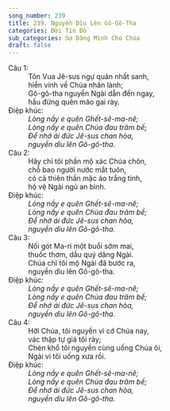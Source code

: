 ```yaml
---
song_number: 239
title: 239. Nguyền Dìu Lên Gô-Gô-Tha
categories: Đời Tín Đồ
sub_categories: Sự Dâng Mình Cho Chúa
draft: false
---
```

<dl><dt>Câu 1:</dt><dd data-verse="1">Tôn Vua Jê-sus ngự quản nhất sanh, <br/>hiển vinh về Chúa nhân lành; <br/>Gô-gô-tha nguyền Ngài dẫn đến ngay, <br/>hầu đừng quên mão gai rày. </dd><dt>Điệp khúc:</dt><dd data-chorus="1"><em>Lòng nầy e quên Ghết-sê-ma-nê; <br/>Lòng nầy e quên Chúa đau trăm bề; <br/>Để nhớ ái đức Jê-sus chan hòa, <br/>nguyền dìu lên Gô-gô-tha. </em></dd><dt>Câu 2:</dt><dd data-verse="2">Hãy chỉ tôi phần mộ xác Chúa chôn, <br/>chỗ bao người nước mắt tuôn, <br/>có cả thiên thần mặc áo trắng tinh, <br/>hộ vệ Ngài ngủ an bình. </dd><dt>Điệp khúc:</dt><dd data-chorus="1"><em>Lòng nầy e quên Ghết-sê-ma-nê; <br/>Lòng nầy e quên Chúa đau trăm bề; <br/>Để nhớ ái đức Jê-sus chan hòa, <br/>nguyền dìu lên Gô-gô-tha. </em><dt>Câu 3:</dt><dd data-verse="3">Nối gót Ma-ri một buổi sớm mai, <br/>thuốc thơm, dầu quý dâng Ngài. <br/>Chúa chỉ tôi mộ Ngài đã bước ra, <br/>nguyền dìu lên Gô-gô-tha. </dd><dt>Điệp khúc:</dt><dd data-chorus="1"><em>Lòng nầy e quên Ghết-sê-ma-nê; <br/>Lòng nầy e quên Chúa đau trăm bề; <br/>Để nhớ ái đức Jê-sus chan hòa, <br/>nguyền dìu lên Gô-gô-tha. </em><dt>Câu 4:</dt><dd data-verse="3">Hỡi Chúa, tôi nguyền vì cớ Chúa nay, <br/>vác thập tự giá tôi rày; <br/>Chén khổ tôi nguyền cùng uống Chúa ôi, <br/>Ngài vì tôi uống xưa rồi. </dd><dt>Điệp khúc:</dt><dd data-chorus="1"><em>Lòng nầy e quên Ghết-sê-ma-nê; <br/>Lòng nầy e quên Chúa đau trăm bề; <br/>Để nhớ ái đức Jê-sus chan hòa, <br/>nguyền dìu lên Gô-gô-tha. </em></dl>